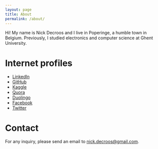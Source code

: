 ```yaml
---
layout: page
title: About
permalink: /about/
---
```


Hi! My name is Nick Decroos and I live in Poperinge, a humble town in Belgium. Previously, I studied electronics and computer science at Ghent University.

Internet profiles
==

* [LinkedIn](https://www.linkedin.com/in/nick-decroos-285105116/)
* [GitHub](https://github.com/ndcroos)
* [Kaggle](https://www.kaggle.com/ndcroos)
* [Quora](https://www.quora.com/profile/Nick-Decroos)
* [Duolingo](https://www.duolingo.com/nickdecr)
* [Facebook](https://www.facebook.com/nick.decroos)
* [Twitter](https://twitter.com/NickDecroos)

Contact
==

For any inquiry, please send an email to nick.decroos@gmail.com.



